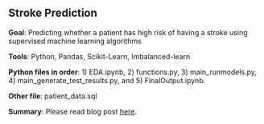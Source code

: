 ## Stroke Prediction

__Goal__: Predicting whether a patient has high risk of having a stroke using supervised machine learning algorithms

__Tools__: Python, Pandas, Scikit-Learn, Imbalanced-learn

__Python files in order__: 1) EDA.ipynb, 2) functions.py, 3) main_runmodels.py, 4) main_generate_test_results.py,  and 5) FinalOutput.ipynb.

__Other file__: patient_data.sql

__Summary__: Please read blog post [here](https://github.com/wfl/wfl.github.io/blob/master/_posts/2019-05-19-Project-Mcnulty-Stroke-Prediction.md).


